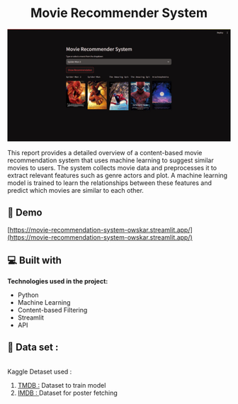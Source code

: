 <h1 align="center" id="title">Movie Recommender System</h1>

<p align="center"><img src="https://github.com/Owskar/Movie-Recommendation-IMDB/blob/main/movie.jpg" alt="project-image"></p>

<p id="description">This report provides a detailed overview of a content-based movie recommendation system that uses machine learning to suggest similar movies to users. The system collects movie data and preprocesses it to extract relevant features such as genre actors and plot. A machine learning model is trained to learn the relationships between these features and predict which movies are similar to each other.</p>

<h2>🚀 Demo</h2>

[https://movie-recommendation-system-owskar.streamlit.app/](https://movie-recommendation-system-owskar.streamlit.app/)

  
  
<h2>💻 Built with</h2>

<b>Technologies used in the project:</b>

*   Python
*   Machine Learning
*   Content-based Filtering
*   Streamlit
*   API

<h2>📑 Data set :</h2><br>
Kaggle Detaset used :<br>
<ol>
 <li> <a href="https://www.kaggle.com/code/rounakbanik/movie-recommender-systems" target="_blank">TMDB :</a> Dataset to train model</li>
 <li> <a href="https://www.kaggle.com/datasets/rounakbanik/the-movies-dataset?select=movies_metadata.csv" target="_blank">IMDB : </a> Dataset for poster fetching</li>
  
</ol>
  

